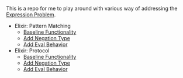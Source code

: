 This is a repo for me to play around with various way of addressing the [Expression Problem](https://en.wikipedia.org/wiki/Expression_problem).

* Elixir: Pattern Matching
  * [Baseline Functionality](https://github.com/mmmries/expression_problem/commit/afda5ee33ae96a7120fbbfe9126802c0bd725c32)
  * [Add Negation Type](https://github.com/mmmries/expression_problem/commit/6f419eca11183f63c16e672c519bb46fb6c92523)
  * [Add Eval Behavior](https://github.com/mmmries/expression_problem/commit/a63162a91f05e727ab7837a5a3b72bdecdc43358)
* Elixir: Protocol
  * [Baseline Functionality](https://github.com/mmmries/expression_problem/commit/00b7ca40a843ccda99d98b234571eca8fdb27bff)
  * [Add Negation Type](https://github.com/mmmries/expression_problem/commit/cb5c8165b0798e362d2d6688b2da0f67dd0cce14)
  * [Add Eval Behavior](https://github.com/mmmries/expression_problem/commit/031622148131e78e122420f2e64a180870ee4329)
